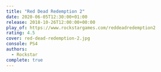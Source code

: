 ```yaml
---
title: "Red Dead Redemption 2"
date: 2020-06-05T12:30:00+01:00
release: 2018-10-26T12:00:00+00:00
play_of: https://www.rockstargames.com/reddeadredemption2
rating: 4.5
cover: red-dead-redemption-2.jpg
console: PS4
authors:
  - Rockstar
complete: true
---
```

